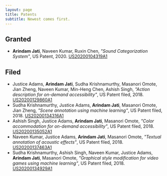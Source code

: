 ```yaml
---
layout: page
title: Patents
subtitle: Newest comes first.
---
```


## Granted
* **Arindam Jati**, Naveen Kumar, Ruxin Chen, _"Sound Categorization System"_, US Patent, 2020. [US20200104319A1](https://patents.google.com/patent/US20200104319A1/en)

## Filed
* Justice Adams, **Arindam Jati**, Sudha Krishnamurthy, Masanori Omote, Jian Zheng, Naveen Kumar, Min-Heng Chen, Ashish Singh, _"Action description for on-demand accessibility"_, US Patent filed, 2018. [US20200129860A1](https://patents.google.com/patent/US20200129860A1/en)
* Sudha Krishnamurthy, Justice Adams, **Arindam Jati**, Masanori Omote, Jian Zheng, _"Scene annotation using machine learning"_, US Patent filed, 2018. [US20200134316A1](https://patents.google.com/patent/US20200134316A1/en)
* Ashish Singh, Justice Adams, **Arindam Jati**, Masanori Omote, _"Color accommodation for on-demand accessibility"_, US Patent filed, 2018. [US20200135052A1](https://patents.google.com/patent/US20200135052A1/en)
* Naveen Kumar, Justice Adams, **Arindam Jati**, Masanori Omote, _"Textual annotation of acoustic effects"_, US Patent filed, 2018. [US20200137463A1](https://patents.google.com/patent/US20200137463A1/en)
* Sudha Krishnamurthy, Ashish Singh, Naveen Kumar, Justice Adams, **Arindam Jati**, Masanori Omote, _"Graphical style modification for video games using machine learning"_, US Patent filed, 2018. [US20200134929A1](https://patents.google.com/patent/US20200134929A1/en)
